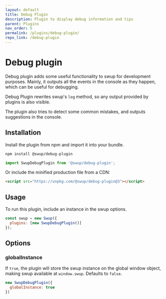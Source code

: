 ```yaml
---
layout: default
title: Debug Plugin
description: Plugin to display debug information and tips
parent: Plugins
nav_order: 5
permalink: /plugins/debug-plugin/
repo_link: /debug-plugin
---
```


# Debug plugin

Debug plugin adds some useful functionality to swup for development purposes.
Mainly, it outputs all the events in the console as they happen, which can be useful for debugging.

Debug Plugin rewrites swup's `log` method, so any output provided by plugins is also visible.

The plugin also tries to detect some common mistakes, and outputs suggestions in the console.

## Installation

Install the plugin from npm and import it into your bundle.

```bash
npm install @swup/debug-plugin
```

```js
import SwupDebugPlugin from '@swup/debug-plugin';
```

Or include the minified production file from a CDN:

```html
<script src="https://unpkg.com/@swup/debug-plugin@3"></script>
```

## Usage

To run this plugin, include an instance in the swup options.

```javascript
const swup = new Swup({
  plugins: [new SwupDebugPlugin()]
});
```

## Options

### globalInstance

If `true`, the plugin will store the swup instance on the global window object, making swup available at `window.swup`. Defaults to `false`.

```javascript
new SwupDebugPlugin({
  globalInstance: true
})
```

